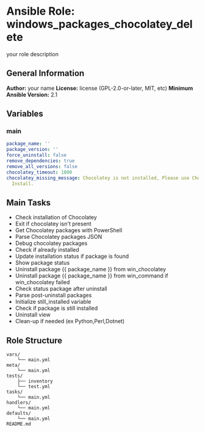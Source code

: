 # Ansible Role: windows_packages_chocolatey_delete

your role description

## General Information

**Author:** your name
**License:** license (GPL-2.0-or-later, MIT, etc)
**Minimum Ansible Version:** 2.1

## Variables

### main

```yaml
package_name: ''
package_version: ''
force_uninstall: false
remove_dependencies: true
remove_all_versions: false
chocolatey_timeout: 1800
chocolatey_missing_message: Chocolatey is not installed, Please use Chocolatey Role
  Install.

```

## Main Tasks

- Check installation of Chocolatey
- Exit if chocolatey isn't present
- Get Chocolatey packages with PowerShell
- Parse Chocolatey packages JSON
- Debug chocolatey packages
- Check if already installed
- Update installation status if package is found
- Show package status
- Uninstall package {{ package_name }} from win_chocolatey
- Uninstall package {{ package_name }} from win_command if win_chocolatey failed
- Check status package after uninstall
- Parse post-uninstall packages
- Initialize still_installed variable
- Check if package is still installed
- Uninstall view
- Clean-up if needed (ex Python,Perl,Dotnet)

## Role Structure

```
vars/
    └── main.yml
meta/
    └── main.yml
tests/
    ├── inventory
    └── test.yml
tasks/
    └── main.yml
handlers/
    └── main.yml
defaults/
    └── main.yml
README.md
```